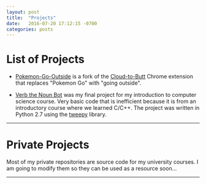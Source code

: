 ```yaml
---
layout: post
title:  "Projects"
date:   2016-07-20 17:12:15 -0700
categories: posts
---
```

# List of Projects

* [Pokemon-Go-Outside][pogo] is a fork of the [Cloud-to-Butt][ctb] Chrome extension that replaces "Pokemon Go" with "going outside".

* [Verb the Noun Bot][verb] was my final project for my introduction to computer science course. Very basic code that is inefficient because it is from an introductory course where we learned C/C++. 
The project was written in Python 2.7 using the [tweepy][tweepy] library.

---

# Private Projects

Most of my private repositories are source code for my university courses. I am going to modify them so they can be used as a resource soon...

---
[algo]: https://github.com/NathanYo/algorithms
[coursera]: https://www.coursera.org/learn/algorithm-design-analysis/
[pogo]: https://github.com/NathanYo/pokemon-go-outside
[ctb]: https://github.com/panicsteve/cloud-to-butt
[verb]: https://github.com/NathanYo/verb_the_noun_bot
[tweepy]: https://github.com/tweepy/tweepy